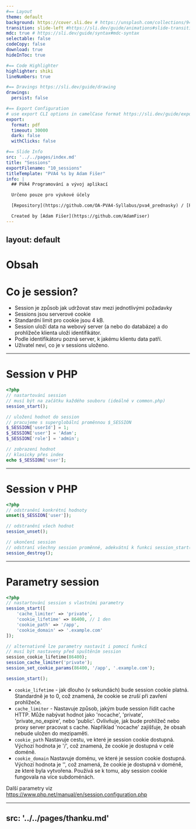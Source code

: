 ```yaml
---
#== Layout
theme: default
background: https://cover.sli.dev # https://unsplash.com/collections/94734566/slidev
transition: slide-left #https://sli.dev/guide/animations#slide-transitions
mdc: true # https://sli.dev/guide/syntax#mdc-syntax
selectable: false
codeCopy: false
download: true
hideInToc: true

#== Code Highlighter
highlighter: shiki
lineNumbers: true

#== Dravings https://sli.dev/guide/drawing
drawings:
  persist: false

#== Export Configuration
# use export CLI options in camelCase format https://sli.dev/guide/exporting.html
export:
  format: pdf
  timeout: 30000
  dark: false
  withClicks: false

#== Slide Info
src: '../../pages/index.md'
title: "Sessions"
exportFilename: "10_sessions"
titleTemplate: "PVA4 %s by Adam Fišer"
info: |
  ## PVA4 Programování a vývoj aplikací

  Určeno pouze pro výukové účely

  [Repository](https://github.com/OA-PVA4-Syllabus/pva4_prednasky) / [Prezentace](https://oa-pva4-syllabus.github.io/pva4_prednasky/)

  Created by [Adam Fišer](https://github.com/AdamFiser)
---
```

layout: default
---

#  Obsah

<Toc :columns="2" minDepth="1" maxDepth="1"></Toc>
---

# Co je session?

- Session je způsob jak udržovat stav mezi jednotlivými požadavky
- Sessions jsou serverové cookie
- Standardní limit pro cookie jsou 4 kB. 
- Session uloží data na webový server (a nebo do databáze) a do prohlížeče klienta uloží identifikátor.
- Podle identifikátoru pozná server, k jakému klientu data patří.
- Uživatel neví, co je v sessions uloženo.




---

# Session v PHP


```php
<?php
// nastartování session
// musí být na začátku každého souboru (ideálně v common.php)
session_start();

// uložení hodnot do session
// pracujeme s superglobální proměnnou $_SESSION
$_SESSION['userId'] = 1;
$_SESSION['user'] = 'Adam';
$_SESSION['role'] = 'admin';

// zobrazení hodnot
// klasicky přes index
echo $_SESSION['user'];

```

---

# Session v PHP

```php
<?php
// odstranění konkrétní hodnoty
unset($_SESSION['user']);

// odstranění všech hodnot
session_unset();

// ukončení session
// odstraní všechny session proměnné, adekvátní k funkci session_start((
session_destroy();
```

---

# Parametry session

```php
<?php
// nastartování session s vlastními parametry
session_start([
    'cache_limiter' => 'private',
    'cookie_lifetime' => 86400, // 1 den
    'cookie_path' => '/app',
    'cookie_domain' => '.example.com'
]);
```

```php
// alternativně lze parametry nastavit i pomocí funkcí
// musí být nastaveny před spuštěním session
session_cookie_lifetime(86400);
session_cache_limiter('private');
session_set_cookie_params(86400, '/app', '.example.com');

session_start();
```

- `cookie_lifetime` - jak dlouho (v sekundách) bude session cookie platná. Standardně je to 0, což znamená, že cookie se zruší při zavření prohlížeče.
- `cache_limiter` - Nastavuje způsob, jakým bude session řídit cache HTTP. Může nabývat hodnot jako 'nocache', 'private', 'private_no_expire', nebo 'public'. Ovlivňuje, jak bude prohlížeč nebo proxy server pracovat s cache. Například 'nocache' zajišťuje, že obsah nebude uložen do mezipaměti.
- `cookie_path` Nastavuje cestu, ve které je session cookie dostupná. Výchozí hodnota je '/', což znamená, že cookie je dostupná v celé doméně.
- `cookie_domain` Nastavuje doménu, ve které je session cookie dostupná. Výchozí hodnota je '', což znamená, že cookie je dostupná v doméně, ze které byla vytvořena. Používá se k tomu, aby session cookie fungovala na více subdoménách.


Další parametry viz https://www.php.net/manual/en/session.configuration.php


---
src: '../../pages/thanku.md'
---